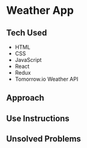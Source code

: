 # Weather App

## Tech Used
* HTML
* CSS
* JavaScript
* React
* Redux
* Tomorrow.io Weather API

## Approach

## Use Instructions

## Unsolved Problems